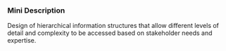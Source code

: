 ### Mini Description

Design of hierarchical information structures that allow different levels of detail and complexity to be accessed based on stakeholder needs and expertise.
